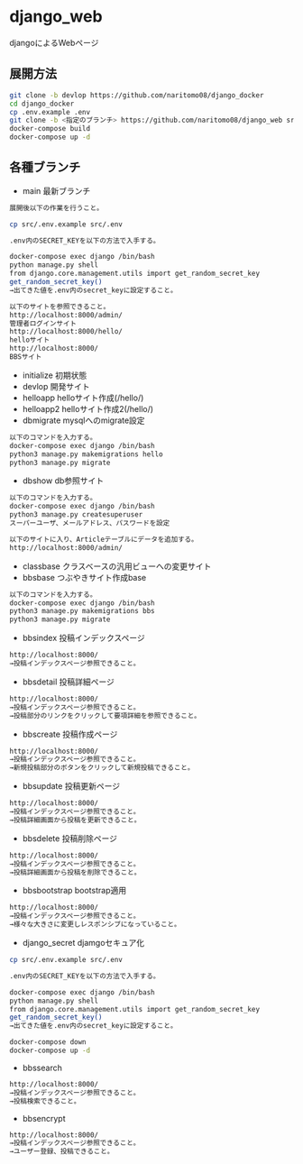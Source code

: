 # django_web

djangoによるWebページ

## 展開方法

```bash
git clone -b devlop https://github.com/naritomo08/django_docker
cd django_docker
cp .env.example .env
git clone -b <指定のブランチ> https://github.com/naritomo08/django_web src
docker-compose build
docker-compose up -d
```

## 各種ブランチ

* main 最新ブランチ

```bash
展開後以下の作業を行うこと。

cp src/.env.example src/.env

.env内のSECRET_KEYを以下の方法で入手する。

docker-compose exec django /bin/bash
python manage.py shell
from django.core.management.utils import get_random_secret_key
get_random_secret_key()
→出てきた値を.env内のsecret_keyに設定すること。

以下のサイトを参照できること。
http://localhost:8000/admin/
管理者ログインサイト
http://localhost:8000/hello/
helloサイト
http://localhost:8000/
BBSサイト
```

* initialize 初期状態
* devlop 開発サイト
* helloapp helloサイト作成(/hello/)
* helloapp2 helloサイト作成2(/hello/)
* dbmigrate mysqlへのmigrate設定

```bash
以下のコマンドを入力する。
docker-compose exec django /bin/bash
python3 manage.py makemigrations hello
python3 manage.py migrate
```

* dbshow db参照サイト

```bash
以下のコマンドを入力する。
docker-compose exec django /bin/bash
python3 manage.py createsuperuser
スーパーユーザ、メールアドレス、パスワードを設定

以下のサイトに入り、Articleテーブルにデータを追加する。
http://localhost:8000/admin/
```

* classbase クラスベースの汎用ビューへの変更サイト
* bbsbase つぶやきサイト作成base

```bash
以下のコマンドを入力する。
docker-compose exec django /bin/bash
python3 manage.py makemigrations bbs
python3 manage.py migrate
```

* bbsindex 投稿インデックスページ

```bash
http://localhost:8000/
→投稿インデックスページ参照できること。
```

* bbsdetail 投稿詳細ページ

```bash
http://localhost:8000/
→投稿インデックスページ参照できること。
→投稿部分のリンクをクリックして要項詳細を参照できること。
```

* bbscreate 投稿作成ページ

```bash
http://localhost:8000/
→投稿インデックスページ参照できること。
→新規投稿部分のボタンをクリックして新規投稿できること。
```

* bbsupdate 投稿更新ページ

```bash
http://localhost:8000/
→投稿インデックスページ参照できること。
→投稿詳細画面から投稿を更新できること。
```

* bbsdelete 投稿削除ページ

```bash
http://localhost:8000/
→投稿インデックスページ参照できること。
→投稿詳細画面から投稿を削除できること。
```

* bbsbootstrap bootstrap適用

```bash
http://localhost:8000/
→投稿インデックスページ参照できること。
→様々な大きさに変更しレスポンシブになっていること。
```

* django_secret djamgoセキュア化

```bash
cp src/.env.example src/.env

.env内のSECRET_KEYを以下の方法で入手する。

docker-compose exec django /bin/bash
python manage.py shell
from django.core.management.utils import get_random_secret_key
get_random_secret_key()
→出てきた値を.env内のsecret_keyに設定すること。

docker-compose down
docker-compose up -d
```

* bbssearch

```bash
http://localhost:8000/
→投稿インデックスページ参照できること。
→投稿検索できること。
```

* bbsencrypt

```bash
http://localhost:8000/
→投稿インデックスページ参照できること。
→ユーザー登録、投稿できること。
```

